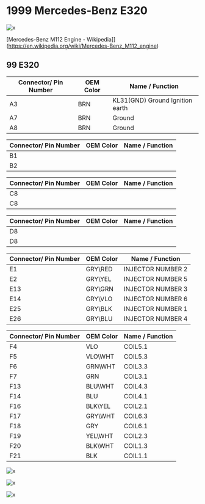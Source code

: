 # 1999 Mercedes-Benz E320

![x](OEM-Docs/Mercedes/mercedes_170.png)

[Mercedes-Benz M112 Engine - Wikipedia]](<https://en.wikipedia.org/wiki/Mercedes-Benz_M112_engine>)

## 99 E320

| Connector/ Pin Number | OEM Color | Name / Function |
| --------------------- |------- |---------------- |
| A3  | BRN | KL31(GND)         Ground   Ignition earth |
| A7  | BRN |                  Ground                  |
| A8  | BRN |                  Ground                  |

| Connector/ Pin Number | OEM Color | Name / Function |
| --------------------- |------- |---------------- |
| B1  |          |                                |
| B2  |          |                                |

| Connector/ Pin Number | OEM Color | Name / Function |
| --------------------- |------- |---------------- |
| C8  |          |                                |
| C8  |          |                                |

| Connector/ Pin Number | OEM Color | Name / Function |
| --------------------- |------- |---------------- |
| D8  |          |                                |
| D8  |          |                                |

| Connector/ Pin Number | OEM Color | Name / Function |
| --------------------- |------- |---------------- |
| E1  |  GRY\RED        | INJECTOR NUMBER 2   |
| E2  |  GRY\YEL        | INJECTOR NUMBER 5  |
| E13  |  GRY\GRN        | INJECTOR NUMBER 3   |
| E14  |  GRY\VLO        | INJECTOR NUMBER 6   |
| E25  | GRY\BLK         |   INJECTOR NUMBER 1   |
| E26  |  GRY\BLU        | INJECTOR NUMBER 4    |

| Connector/ Pin Number | OEM Color | Name / Function |
| --------------------- |------- |---------------- |
| F4  |       VLO | COIL5.1                                    |
| F5  |       VLO\WHT | COIL5.3                                    |
| F6  |       GRN\WHT | COIL3.3                                    |
| F7  |       GRN | COIL3.1                                    |
| F13  |       BLU\WHT | COIL4.3                                    |
| F14  |       BLU | COIL4.1                                    |
| F16  |       BLK\YEL | COIL2.1                                    |
| F17  |       GRY\WHT | COIL6.3                                    |
| F18  |       GRY | COIL6.1                                    |
| F19  |       YEL\WHT | COIL2.3                                    |
| F20  |       BLK\WHT | COIL1.3                                    |
| F21  |       BLK |   COIL1.1                                 |

![x](OEM-Docs/Mercedes/99_e320_1.png)

![x](OEM-Docs/Mercedes/99_e320_2.png)

![x](OEM-Docs/Mercedes/99_e320_3.png)
